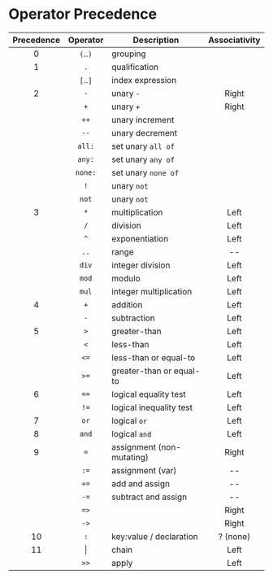 # Operator Precedence

Precedence | Operator | Description | Associativity
:---: | :---: | --- | :---: |
0 | `(`..`)` | grouping |
1 | `.` | qualification |
| | `[`..`]` | index expression |
2 | `-` | unary `-` | Right
| | `+` | unary `+` | Right
| | `++` | unary increment |
| | `--` | unary decrement |
| | `all:` | set unary `all of` |
| | `any:` | set unary `any of` |
| | `none:` | set unary `none of` |
| | `!` | unary `not` |
| | `not` | unary `not` |
3 | `*` | multiplication | Left
| | `/` | division | Left
| | `^` | exponentiation | Left
| | `..` | range | --
| | `div` | integer division | Left
| | `mod` | modulo | Left
| | `mul` | integer multiplication | Left
4 | `+` | addition | Left
| | `-` | subtraction | Left
5 | `>` | greater-than | Left
| | `<` | less-than | Left
| | `<=` | less-than or equal-to | Left
| | `>=` | greater-than or equal-to | Left
6 | `==` | logical equality test | Left
| | `!=` | logical inequality test | Left
7 | `or` | logical `or` | Left
8 | `and` | logical `and` | Left
9 | `=` | assignment (non-mutating) | Right
| | `:=` | assignment (var) | --
| | `+=` | add and assign | -- 
| | `-=` | subtract and assign | --
| | `=>` | | Right
| | `->` | | Right
10 | `:` | key:value / declaration | ? (none)
11 | &#124; | chain | Left
| | `>>` | apply | Left
